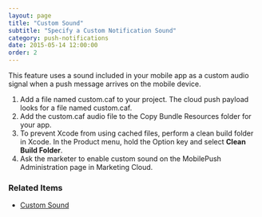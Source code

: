 ```yaml
---
layout: page
title: "Custom Sound"
subtitle: "Specify a Custom Notification Sound"
category: push-notifications
date: 2015-05-14 12:00:00
order: 2
---
```


This feature uses a sound included in your mobile app as a custom audio signal when a push message arrives on the mobile device.

1. Add a file named custom.caf to your project. The cloud push payload looks for a file named custom.caf.
1. Add the custom.caf audio file to the Copy Bundle Resources folder for your app.
1. To prevent Xcode from using cached files, perform a clean build folder in Xcode. In the Product menu, hold the Option key and select **Clean Build Folder**.
1. Ask the marketer to enable custom sound on the MobilePush Administration page in Marketing Cloud.

### Related Items
* [Custom Sound](https://help.salesforce.com/articleView?id=mc_mp_custom_sound.htm&type=5#customSound)
